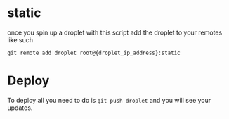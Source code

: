 # static
once you spin up a droplet with this script add the droplet to your remotes like such

`git remote add droplet root@{droplet_ip_address}:static`

# Deploy
To deploy all you need to do is `git push droplet` and you will see your updates.